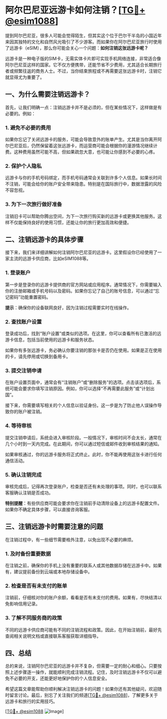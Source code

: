 # 阿尔巴尼亚远游卡如何注销？[[TG💪+ @esim1088](https://t.me/s/esim1088)]

提到阿尔巴尼亚，很多人可能会觉得陌生，但其实这个位于巴尔干半岛的小国近年来因其独特的文化和自然风光吸引了不少游客。而如果你在阿尔巴尼亚旅行时使用了远游卡（eSIM），那么你可能会关心一个问题：**如何注销这张远游卡呢？**

远游卡是一种电子版的SIM卡，无需实体卡片即可实现手机网络连接，非常适合像阿尔巴尼亚这样的国家。它不仅方便携带，还能节省不少费用，尤其适合长期旅行者或频繁往返的商务人士。不过，当你结束旅程或不再需要这张远游卡时，注销它就显得尤为重要了。

## 一、为什么需要注销远游卡？

首先，让我们明确一点：注销远游卡并不是必须的，但在某些情况下，这样做是有必要的。例如：

### 1. **避免不必要的费用**
   如果你忘记了关闭远游卡的服务，可能会导致意外的账单产生。尤其是当你离开阿尔巴尼亚后，仍然保留着这张远游卡，而运营商可能会根据你的漫游情况继续计费。这种费用虽然可能不高，但如果疏忽大意，也可能让你感到不必要的心疼。

### 2. **保护个人隐私**
   远游卡与你的手机号码绑定，而手机号码通常会关联到许多个人信息。如果长时间不注销，可能会给你的账户安全带来隐患。特别是在国际旅行中，数据泄露的风险不容忽视。

### 3. **为下一次旅行做好准备**
   注销旧卡可以帮助你腾出空间，为下一次旅行购买新的远游卡或更换其他服务。这样不仅能保持良好的使用习惯，还能让你的旅行更加高效和便捷。

## 二、注销远游卡的具体步骤

接下来，我们来详细讲解如何注销阿尔巴尼亚的远游卡。这里假设你已经使用了一家主流的远游卡供应商，比如eSIM1088等。

### 1. 登录账户
   第一步是登录你的远游卡提供商的官方网站或应用程序。通常情况下，你需要输入你的注册邮箱或手机号码以及密码。如果你忘记了自己的账号信息，可以通过“忘记密码”功能重置密码。

   **提示**：确保你的设备联网良好，因为注销过程需要实时在线操作。

### 2. 查找账户设置
   登录成功后，找到“账户设置”或类似的选项。在这里，你可以查看所有已激活的远游卡信息，包括当前使用的远游卡和服务状态。

   如果你有多张远游卡，务必确认你要注销的那张卡是否仍在使用。如果是正在使用的卡，请先停用或切换到备用卡。

### 3. 提交注销申请
   在账户设置页面中，通常会有“注销账户”或“删除服务”的选项。点击该选项后，系统可能会要求你填写注销原因。例如，你可以选择“不再需要此服务”或“计划出国”。

   接下来，你需要填写相关的个人信息以验证身份。这一步是为了防止他人误操作导致你的账户被注销。

### 4. 等待审核
   提交注销申请后，系统会进入审核阶段。一般情况下，审核时间不会太长，通常在几个小时到一天内完成。在此期间，你可以通过短信或邮件收到审核结果的通知。

   如果审核通过，你的远游卡服务将正式终止。此时，你不能再使用这张卡进行任何通信活动。

### 5. 确认注销完成
   审核完成后，记得再次登录账户，检查是否还有未处理的事项。同时，也可以联系客服确认注销是否成功。

   **特别提醒**：有些供应商可能会要求你在注销前手动清除设备上的远游卡配置文件。如果你不确定具体步骤，可以直接咨询客服。

## 三、注销远游卡时需要注意的问题

在注销过程中，有一些细节需要格外注意，以免出现不必要的麻烦。

### 1. **及时备份重要数据**
   在注销之前，确保你的手机上没有重要的联系人或其他数据存储在远游卡中。如果有，建议提前备份到云端或本地存储设备中。

### 2. **检查是否有未支付的账单**
   注销前，仔细核对你的账户余额，看看是否有未支付的费用。如果有，尽快结清以免影响信用记录。

### 3. **了解不同服务商的政策**
   不同的远游卡供应商可能有不同的注销流程和政策。因此，在开始注销前，最好先查阅相关说明文档或直接联系客服获取详细指导。

## 四、总结

总的来说，注销阿尔巴尼亚的远游卡并不复杂，但需要一定的耐心和细心。只要按照上述步骤逐一操作，就能顺利完成注销流程。记住，及时注销远游卡不仅可以避免不必要的开支，还能更好地保护你的个人信息安全。

希望这篇文章能帮助你顺利解决注销远游卡的问题！如果你还有其他疑问，欢迎随时留言讨论。最后，别忘了关注我们的频道[[TG💪+ @esim1088](https://t.me/s/esim1088)]，了解更多关于远游卡和旅行的实用技巧。

[[TG💪+ @esim1088](https://t.me/s/esim1088) ![Image](https://i.postimg.cc/4NQfJmqS/Snipaste-2025-05-13-00-14-12.png)]
